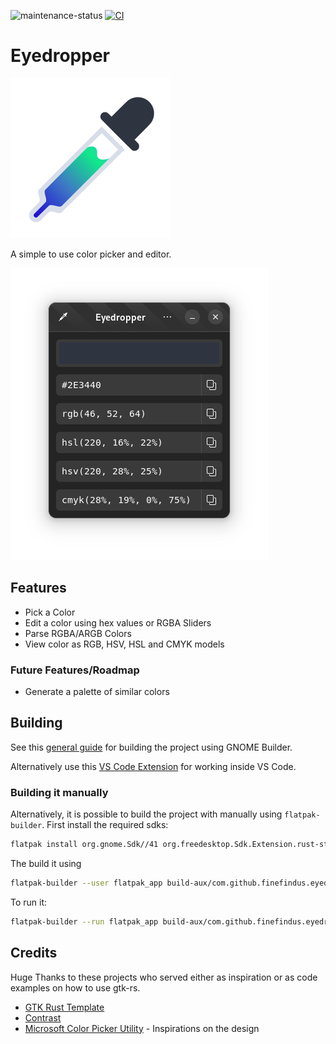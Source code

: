 ![maintenance-status](https://img.shields.io/badge/maintenance-actively--developed-brightgreen.svg)
[![CI](https://github.com/FineFindus/eyedropper/actions/workflows/ci.yml/badge.svg)](https://github.com/FineFindus/eyedropper/actions/workflows/ci.yml)

# Eyedropper

![Eyedropper](data/icons/com.github.finefindus.eyedropper.svg)

A simple to use color picker and editor.

![Main window](data/resources/screenshots/main_window_ui.png)

## Features

- Pick a Color
- Edit a color using hex values or RGBA Sliders
- Parse RGBA/ARGB Colors
- View color as RGB, HSV, HSL and CMYK models

### Future Features/Roadmap

- Generate a palette of similar colors

## Building

See this [general guide](https://wiki.gnome.org/Newcomers/BuildProject) for building the project using GNOME Builder.

Alternatively use this [VS Code Extension](https://marketplace.visualstudio.com/items?itemName=bilelmoussaoui.flatpak-vscode#:~:text=VSCode%20%2B%20Flatpak%20Integration,run%2C%20and%20export%20a%20bundle) for working inside VS Code.

### Building it manually

Alternatively, it is possible to build the project with manually using `flatpak-builder`.
First install the required sdks:

```sh
flatpak install org.gnome.Sdk//41 org.freedesktop.Sdk.Extension.rust-stable//21.08 org.gnome.Platform//41
```

The build it using

```sh
flatpak-builder --user flatpak_app build-aux/com.github.finefindus.eyedropper.Devel.json
```

To run it:

```sh
flatpak-builder --run flatpak_app build-aux/com.github.finefindus.eyedropper.Devel.json eyedropper
```

## Credits

Huge Thanks to these projects who served either as inspiration or as code examples on how to use gtk-rs.

- [GTK Rust Template](https://gitlab.gnome.org/World/Rust/gtk-rust-template)
- [Contrast](https://gitlab.gnome.org/World/design/contrast)
- [Microsoft Color Picker Utility](https://docs.microsoft.com/en-us/windows/powertoys/color-picker) - Inspirations on the design
